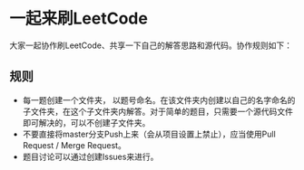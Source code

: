 # 一起来刷LeetCode

大家一起协作刷LeetCode、共享一下自己的解答思路和源代码。协作规则如下：

## 规则

- 每一题创建一个文件夹， 以题号命名。在该文件夹内创建以自己的名字命名的子文件夹，在这个子文件夹内解答。对于简单的题目，只需要一个源代码文件即可解决的，可以不创建子文件夹。
- 不要直接将master分支Push上来（会从项目设置上禁止），应当使用Pull Request / Merge Request。
- 题目讨论可以通过创建Issues来进行。